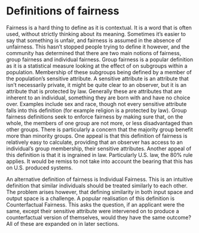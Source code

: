 # Definitions of fairness

Fairness is a hard thing to define as it is contextual. 
It is a word that is often used, without strictly thinking about its meaning. 
Sometimes it’s easier to say that something is unfair, and fairness is assumed in the absence of unfairness. 
This hasn’t stopped people trying to define it however, and the community has determined that there are two main notions of fairness, group fairness and individual fairness. 
Group fairness is a popular definition as it is a statistical measure looking at the effect of on subgroups within a population. 
Membership of these subgroups being defined by a member of the population’s sensitive attribute. 
A sensitive attribute is an attribute that isn’t necessarily private, it might be quite clear to an observer, but it is an attribute that is protected by law. 
Generally these are attributes that are inherent to an individual, something they are born with and have no choice over. 
Examples include sex and race, though not every sensitive attribute falls into this definition (for example religion is a protected by law). 
Group fairness definitions seek to enforce fairness by making sure that, on the whole, the members of one group are not more, or less disadvantaged than other groups. 
There is particularly a concern that the majority group benefit more than minority groups. 
One appeal is that this definition of fairness is relatively easy to calculate, providing that an observer has access to an individual’s group membership, their sensitive attributes. 
Another appeal of this definition is that it is ingrained in law. 
Particularly U.S. law, the 80% rule applies. 
It would be remiss to not take into account the bearing that this has on U.S. produced systems.

An alternative definition of fairness is Individual Fairness. 
This is an intuitive definition that similar individuals should be treated similarly to each other. 
The problem arises however, that defining similarity in both input space and output space is a challenge. 
A popular realisation of this definition is Counterfactual Fairness. 
This asks the question, if an applicant were the same, except their sensitive attribute were intervened on to produce a counterfactual version of themselves, would they have the same outcome? 
All of these are expanded on in later sections.
